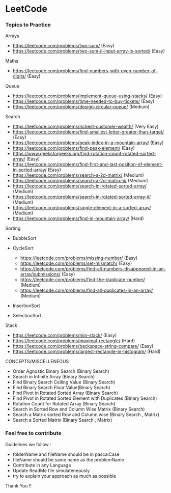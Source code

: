# LeetCode

### Topics to Practice

Arrays
- https://leetcode.com/problems/two-sum/ (Easy)
- https://leetcode.com/problems/two-sum-ii-input-array-is-sorted/ (Easy)

Maths
- https://leetcode.com/problems/find-numbers-with-even-number-of-digits/ (Easy)

Queue
- https://leetcode.com/problems/implement-queue-using-stacks/ (Easy)
- https://leetcode.com/problems/time-needed-to-buy-tickets/ (Easy)
- https://leetcode.com/problems/design-circular-queue/ (Medium)


Search
- https://leetcode.com/problems/richest-customer-wealth/ (Very Easy)
- https://leetcode.com/problems/find-smallest-letter-greater-than-target/ (Easy)
- https://leetcode.com/problems/peak-index-in-a-mountain-array/ (Easy)
- https://leetcode.com/problems/find-peak-element/ (Easy)
- https://www.geeksforgeeks.org/find-rotation-count-rotated-sorted-array/ (Easy)
- https://leetcode.com/problems/find-first-and-last-position-of-element-in-sorted-array/ (Easy)
- https://leetcode.com/problems/search-a-2d-matrix/ (Medium)
- https://leetcode.com/problems/search-a-2d-matrix-ii/ (Medium)
- https://leetcode.com/problems/search-in-rotated-sorted-array/ (Medium)
- https://leetcode.com/problems/search-in-rotated-sorted-array-ii/ (Medium)
- https://leetcode.com/problems/single-element-in-a-sorted-array/ (Medium)
- https://leetcode.com/problems/find-in-mountain-array/ (Hard)

Sorting
- BubbleSort
- CycleSort
    - https://leetcode.com/problems/missing-number/ (Easy)
    - https://leetcode.com/problems/set-mismatch/ (Easy)
    - https://leetcode.com/problems/find-all-numbers-disappeared-in-an-array/submissions/ (Easy)
    - https://leetcode.com/problems/find-the-duplicate-number/ (Medium)
    - https://leetcode.com/problems/find-all-duplicates-in-an-array/ (Medium)

    
- InsertionSort
- SelectionSort

Stack
- https://leetcode.com/problems/min-stack/ (Easy)
- https://leetcode.com/problems/maximal-rectangle/ (Hard)
- https://leetcode.com/problems/backspace-string-compare/ (Easy)
- https://leetcode.com/problems/largest-rectangle-in-histogram/ (Hard)


CONCEPTS/MISCELLENEOUS
- Order Agnostic Binary Search (Binary Search)
- Search in Infinite Array (Binary Search)
- Find Binary Search Ceiling Value (Binary Search)
- Find Binary Search Floor Value(Binary Search)
- Find Pivot in Rotated Sorted Array (Binary Search)
- Find Pivot in Rotated Sorted Element with Duplicates  (Binary Search)
- Rotation Count for Rotated Array (Binary Search)
- Search in Sorted Row and Column Wise Matrix (Binary Search)
- Search a Matrix sorted Row and Column wise (Binary Search , Matrix)
- Search a Sorted Matrix (Binary Search , Matrix)



 
### Feel free to contribute
Guidelines we follow :

- folderName and fileName should be in pascalCase
- fileName should be same name as the problemName
- Contribute in any Language
- Update ReadMe file simulateneously
- try to explain your approach as much as possible

Thank You !! 

